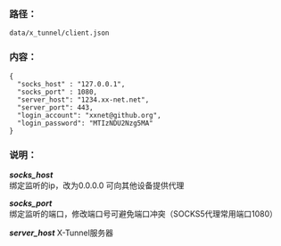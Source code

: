 ### 路径：
`data/x_tunnel/client.json`


### 内容：
```
{
  "socks_host" : "127.0.0.1",
  "socks_port" : 1080,
  "server_host": "1234.xx-net.net",
  "server_port": 443,
  "login_account": "xxnet@github.org",
  "login_password": "MTIzNDU2Nzg5MA"
}
```

### 说明：
***socks_host***  
  绑定监听的ip，改为0.0.0.0 可向其他设备提供代理

***socks_port***  
  绑定监听的端口，修改端口号可避免端口冲突（SOCKS5代理常用端口1080）

***server_host***
  X-Tunnel服务器